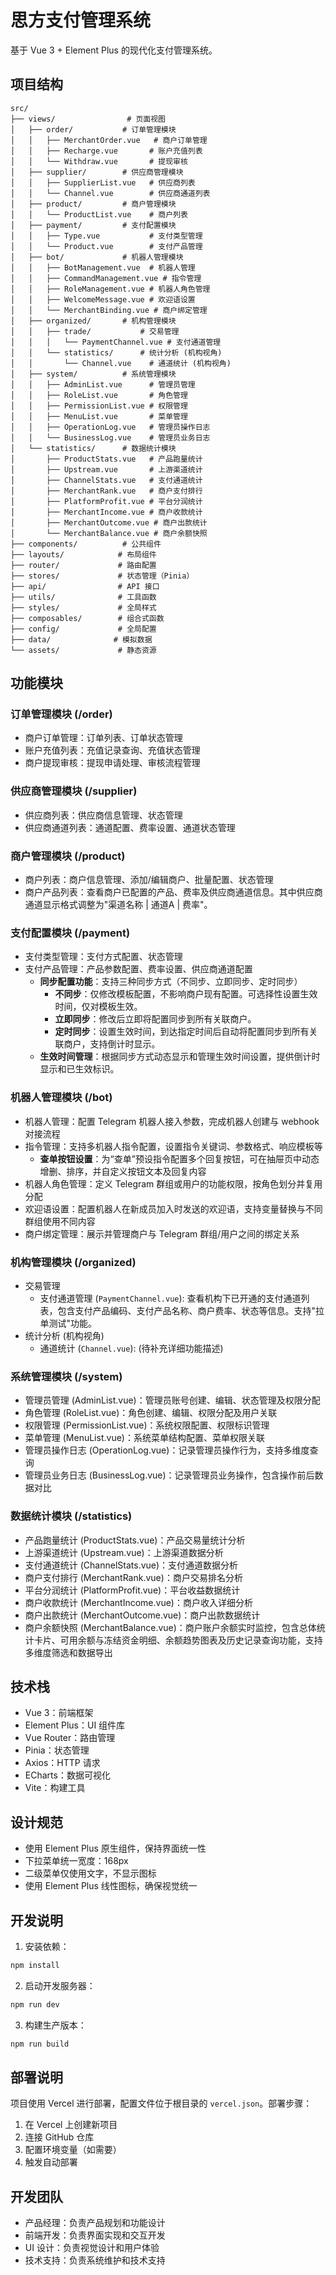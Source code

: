 # 思方支付管理系统

基于 Vue 3 + Element Plus 的现代化支付管理系统。

## 项目结构

```
src/
├── views/                # 页面视图
│   ├── order/           # 订单管理模块
│   │   ├── MerchantOrder.vue   # 商户订单管理
│   │   ├── Recharge.vue       # 账户充值列表
│   │   └── Withdraw.vue       # 提现审核
│   ├── supplier/        # 供应商管理模块
│   │   ├── SupplierList.vue   # 供应商列表
│   │   └── Channel.vue        # 供应商通道列表
│   ├── product/         # 商户管理模块
│   │   └── ProductList.vue    # 商户列表
│   ├── payment/         # 支付配置模块
│   │   ├── Type.vue           # 支付类型管理
│   │   └── Product.vue        # 支付产品管理
│   ├── bot/             # 机器人管理模块
│   │   ├── BotManagement.vue  # 机器人管理
│   │   ├── CommandManagement.vue # 指令管理
│   │   ├── RoleManagement.vue # 机器人角色管理
│   │   ├── WelcomeMessage.vue # 欢迎语设置
│   │   └── MerchantBinding.vue # 商户绑定管理
│   ├── organized/       # 机构管理模块
│   │   ├── trade/           # 交易管理
│   │   │   └── PaymentChannel.vue # 支付通道管理
│   │   └── statistics/      # 统计分析 (机构视角)
│   │       └── Channel.vue    # 通道统计 (机构视角)
│   ├── system/          # 系统管理模块
│   │   ├── AdminList.vue      # 管理员管理
│   │   ├── RoleList.vue       # 角色管理
│   │   ├── PermissionList.vue # 权限管理
│   │   ├── MenuList.vue       # 菜单管理
│   │   ├── OperationLog.vue   # 管理员操作日志
│   │   └── BusinessLog.vue    # 管理员业务日志
│   └── statistics/      # 数据统计模块
│       ├── ProductStats.vue   # 产品跑量统计
│       ├── Upstream.vue       # 上游渠道统计
│       ├── ChannelStats.vue   # 支付通道统计
│       ├── MerchantRank.vue   # 商户支付排行
│       ├── PlatformProfit.vue # 平台分润统计
│       ├── MerchantIncome.vue # 商户收款统计
│       ├── MerchantOutcome.vue # 商户出款统计
│       └── MerchantBalance.vue # 商户余额快照
├── components/          # 公共组件
├── layouts/            # 布局组件
├── router/             # 路由配置
├── stores/             # 状态管理（Pinia）
├── api/                # API 接口
├── utils/              # 工具函数
├── styles/             # 全局样式
├── composables/        # 组合式函数
├── config/             # 全局配置
├── data/              # 模拟数据
└── assets/             # 静态资源
```

## 功能模块

### 订单管理模块 (/order)
- 商户订单管理：订单列表、订单状态管理
- 账户充值列表：充值记录查询、充值状态管理
- 商户提现审核：提现申请处理、审核流程管理

### 供应商管理模块 (/supplier)
- 供应商列表：供应商信息管理、状态管理
- 供应商通道列表：通道配置、费率设置、通道状态管理

### 商户管理模块 (/product)
- 商户列表：商户信息管理、添加/编辑商户、批量配置、状态管理
- 商户产品列表：查看商户已配置的产品、费率及供应商通道信息。其中供应商通道显示格式调整为"渠道名称 | 通道A | 费率"。

### 支付配置模块 (/payment)
- 支付类型管理：支付方式配置、状态管理
- 支付产品管理：产品参数配置、费率设置、供应商通道配置
  - **同步配置功能**：支持三种同步方式（不同步、立即同步、定时同步）
    - **不同步**：仅修改模板配置，不影响商户现有配置。可选择性设置生效时间，仅对模板生效。
    - **立即同步**：修改后立即将配置同步到所有关联商户。
    - **定时同步**：设置生效时间，到达指定时间后自动将配置同步到所有关联商户，支持倒计时显示。
  - **生效时间管理**：根据同步方式动态显示和管理生效时间设置，提供倒计时显示和已生效标识。

### 机器人管理模块 (/bot)
- 机器人管理：配置 Telegram 机器人接入参数，完成机器人创建与 webhook 对接流程
- 指令管理：支持多机器人指令配置，设置指令关键词、参数格式、响应模板等
  - **查单按钮设置**：为“查单”预设指令配置多个回复按钮，可在抽屉页中动态增删、排序，并自定义按钮文本及回复内容
- 机器人角色管理：定义 Telegram 群组或用户的功能权限，按角色划分并复用分配
- 欢迎语设置：配置机器人在新成员加入时发送的欢迎语，支持变量替换与不同群组使用不同内容
- 商户绑定管理：展示并管理商户与 Telegram 群组/用户之间的绑定关系

### 机构管理模块 (/organized)
- 交易管理
  - 支付通道管理 (`PaymentChannel.vue`): 查看机构下已开通的支付通道列表，包含支付产品编码、支付产品名称、商户费率、状态等信息。支持"拉单测试"功能。
- 统计分析 (机构视角)
  - 通道统计 (`Channel.vue`): (待补充详细功能描述)

### 系统管理模块 (/system)
- 管理员管理 (AdminList.vue)：管理员账号创建、编辑、状态管理及权限分配
- 角色管理 (RoleList.vue)：角色创建、编辑、权限分配及用户关联
- 权限管理 (PermissionList.vue)：系统权限配置、权限标识管理
- 菜单管理 (MenuList.vue)：系统菜单结构配置、菜单权限关联
- 管理员操作日志 (OperationLog.vue)：记录管理员操作行为，支持多维度查询
- 管理员业务日志 (BusinessLog.vue)：记录管理员业务操作，包含操作前后数据对比

### 数据统计模块 (/statistics)
- 产品跑量统计 (ProductStats.vue)：产品交易量统计分析
- 上游渠道统计 (Upstream.vue)：上游渠道数据分析
- 支付通道统计 (ChannelStats.vue)：支付通道数据分析
- 商户支付排行 (MerchantRank.vue)：商户交易排名分析
- 平台分润统计 (PlatformProfit.vue)：平台收益数据统计
- 商户收款统计 (MerchantIncome.vue)：商户收入详细分析
- 商户出款统计 (MerchantOutcome.vue)：商户出款数据统计
- 商户余额快照 (MerchantBalance.vue)：商户账户余额实时监控，包含总体统计卡片、可用余额与冻结资金明细、余额趋势图表及历史记录查询功能，支持多维度筛选和数据导出

## 技术栈

- Vue 3：前端框架
- Element Plus：UI 组件库
- Vue Router：路由管理
- Pinia：状态管理
- Axios：HTTP 请求
- ECharts：数据可视化
- Vite：构建工具

## 设计规范

- 使用 Element Plus 原生组件，保持界面统一性
- 下拉菜单统一宽度：168px
- 二级菜单仅使用文字，不显示图标
- 使用 Element Plus 线性图标，确保视觉统一

## 开发说明

1. 安装依赖：
```bash
npm install
```

2. 启动开发服务器：
```bash
npm run dev
```

3. 构建生产版本：
```bash
npm run build
```

## 部署说明

项目使用 Vercel 进行部署，配置文件位于根目录的 `vercel.json`。部署步骤：

1. 在 Vercel 上创建新项目
2. 连接 GitHub 仓库
3. 配置环境变量（如需要）
4. 触发自动部署

## 开发团队

- 产品经理：负责产品规划和功能设计
- 前端开发：负责界面实现和交互开发
- UI 设计：负责视觉设计和用户体验
- 技术支持：负责系统维护和技术支持 